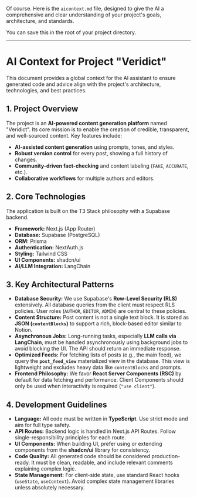 Of course. Here is the `aicontext.md` file, designed to give the AI a comprehensive and clear understanding of your project's goals, architecture, and standards.

You can save this in the root of your project directory.

---
# AI Context for Project "Veridict"

This document provides a global context for the AI assistant to ensure generated code and advice align with the project's architecture, technologies, and best practices.

## 1. Project Overview

The project is an **AI-powered content generation platform** named "Veridict". Its core mission is to enable the creation of credible, transparent, and well-sourced content. Key features include:
* **AI-assisted content generation** using prompts, tones, and styles.
* **Robust version control** for every post, showing a full history of changes.
* **Community-driven fact-checking** and content labeling (`FAKE`, `ACCURATE`, etc.).
* **Collaborative workflows** for multiple authors and editors.

## 2. Core Technologies

The application is built on the T3 Stack philosophy with a Supabase backend.
* **Framework:** Next.js (App Router)
* **Database:** Supabase (PostgreSQL)
* **ORM:** Prisma
* **Authentication:** NextAuth.js
* **Styling:** Tailwind CSS
* **UI Components:** shadcn/ui
* **AI/LLM Integration:** LangChain

## 3. Key Architectural Patterns

* **Database Security:** We use Supabase's **Row-Level Security (RLS)** extensively. All database queries from the client must respect RLS policies. User roles (`AUTHOR`, `EDITOR`, `ADMIN`) are central to these policies.
* **Content Structure:** Post content is not a single text block. It is stored as **JSON (`contentBlocks`)** to support a rich, block-based editor similar to Notion.
* **Asynchronous Jobs:** Long-running tasks, especially **LLM calls via LangChain**, must be handled asynchronously using background jobs to avoid blocking the UI. The API should return an immediate response.
* **Optimized Feeds:** For fetching lists of posts (e.g., the main feed), we query the **`post_feed_view`** materialized view in the database. This view is lightweight and excludes heavy data like `contentBlocks` and prompts.
* **Frontend Philosophy:** We favor **React Server Components (RSC)** by default for data fetching and performance. Client Components should only be used when interactivity is required (`"use client"`).

## 4. Development Guidelines

* **Language:** All code must be written in **TypeScript**. Use strict mode and aim for full type safety.
* **API Routes:** Backend logic is handled in Next.js API Routes. Follow single-responsibility principles for each route.
* **UI Components:** When building UI, prefer using or extending components from the **shadcn/ui** library for consistency.
* **Code Quality:** All generated code should be considered production-ready. It must be clean, readable, and include relevant comments explaining complex logic.
* **State Management:** For client-side state, use standard React hooks (`useState`, `useContext`). Avoid complex state management libraries unless absolutely necessary.